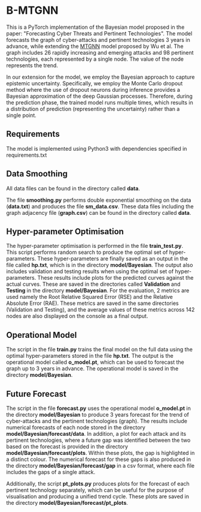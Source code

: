 # B-MTGNN
This is a PyTorch implementation of the Bayesian model proposed in the paper: "Forecasting Cyber Threats and Pertinent Technologies".
The model forecasts the graph of cyber-attacks and pertinent technologies 3 years in advance, while extending the [MTGNN](https://dl.acm.org/doi/abs/10.1145/3394486.3403118) model proposed by Wu et al. The graph includes 26 rapidly increasing and emerging attacks and 98 pertinent technologies, each represented by a single node. The value of the node represents the trend.

In our extension for the model, we employ the Bayesian approach to capture epistemic uncertainty. Specifically, we employ the Monte Carlo dropout method where the use of dropout neurons during inference provides a Bayesian approximation of the deep Gaussian processes. Therefore, during the prediction phase, the trained model runs multiple times, which results in a distribution of prediction (representing the uncertainty) rather than a single point.

## Requirements
The model is implemented using Python3 with dependencies specified in requirements.txt

## Data Smoothing
All data files can be found in the directory called **data**.

The file **smoothing.py** performs double exponential smoothing on the data (**data.txt**) and produces the file **sm_data.csv**. These data files including the graph adjacency file (**graph.csv**) can be found in the directory called **data**.

## Hyper-parameter Optimisation
The hyper-parameter optimisation is performed in the file **train_test.py**. This script performs random search to produce the optimal set of hyper-parameters. These hyper-parameters are finally saved as an output in the file called **hp.txt**, which is in the directory **model/Bayesian**. The output also includes validation and testing results when using the optimal set of hyper-parameters. These results include plots for the predicted curves against the actual curves. These are saved in the directories called **Validation** and **Testing** in the directory **model/Bayesian**. For the evaluation, 2 metrics are used namely the Root Relative Squared Error (RSE) and the Relative Absolute Error (RAE). These metrics are saved in the same directories (Validation and Testing), and the average values of these metrics across 142 nodes are also displayed on the console as a final output. 

## Operational Model
The script in the file **train.py** trains the final model on the full data using the optimal hyper-parameters stored in the file **hp.txt**. The output is the operational model called **o_model.pt**, which can be used to forecast the graph up to 3 years in advance. The operational model is saved in the directory **model/Bayesian**. 


## Future Forecast
The script in the file **forecast.py** uses the operational model **o_model.pt** in the directory **model/Bayesian** to produce 3 years forecast for the trend of cyber-attacks and the pertinent technologies (graph). The results include numerical forecasts of each node stored in the directory **model/Bayesian/forecast/data**. In addition, a plot for each attack and its pertinent technologies, where a future gap was identified between the two based on the forecast is provided in the directory **model/Bayesian/forecast/plots**. Within these plots, the gap is highlighted in a distinct colour. The numerical forecast for these gaps is also produced in the directory **model/Bayesian/forecast/gap** in a csv format, where each file includes the gaps of a single attack.

Additionally, the script **pt_plots.py** produces plots for the forecast of each pertinent technology separately, which can be useful for the purpose of visualisation and producing a unified trend cycle. These plots are saved in the directory **model/Bayesian/forecast/pt_plots**.

